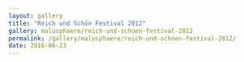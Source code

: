 ```yaml
---
layout: gallery
title: "Reich und Schön Festival 2012"
gallery: malusphaere/reich-und-schoen-festival-2012
permalink: /gallery/malusphaere/reich-und-schoen-festival-2012/
date: 2016-06-23
---
```

